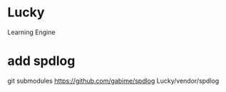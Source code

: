 # Lucky
Learning Engine


# add spdlog
git submodules https://github.com/gabime/spdlog Lucky/vendor/spdlog
